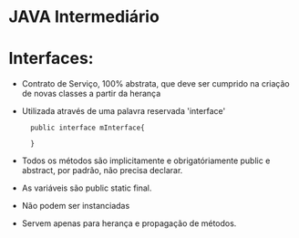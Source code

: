 # JAVA Intermediário

# Interfaces: 
- Contrato de Serviço, 100% abstrata, que deve ser cumprido na criação de novas classes a partir da herança 
- Utilizada através de uma palavra reservada 'interface'

        public interface mInterface{
            
        }

- Todos os métodos são implicitamente e obrigatóriamente public e abstract, por padrão, não precisa declarar.
- As variáveis são public static final.
- Não podem ser instanciadas
- Servem apenas para herança e propagação de métodos.